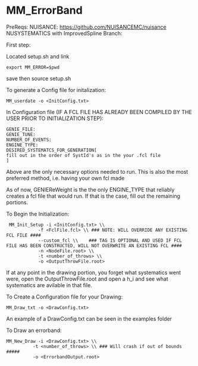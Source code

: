 # MM_ErrorBand

PreReqs:
  NUISANCE: https://github.com/NUISANCEMC/nuisance
  NUSYSTEMATICS with ImprovedSpline Branch: 


First step:

Located setup.sh and link 
  
    export MM_ERROR=$pwd

save then source setup.sh

To generate a Config file for initalization:
  
    MM_userdate -o <InitConfig.txt>

In Configuration file (IF A FCL FILE HAS ALREADY BEEN COMPILED BY THE USER PRIOR TO INITIALIZATION STEP):

    GENIE_FILE:
    GENIE_TUNE:
    NUMBER_OF_EVENTS:
    ENGINE_TYPE:
    DESIRED_SYSTEMATCS_FOR_GENERATION[
    fill out in the order of SystId's as in the your .fcl file
    ]

  Above are the only necessary options needed to run. This is also the most preferred method, i.e. having your own fcl made
  
  As of now, GENIEReWeight is the the only ENGINE_TYPE that reliably creates a fcl file that would run. If that is the case, fill out
  the remaining portions.
  
  

To Begin the Initialization:
  
     MM_Init_Setup -i <InitConfig.txt> \\
                -f <FclFile.fcl> \\ ### NOTE: WILL OVERRIDE ANY EXISTING FCL FILE ####             
                --custom_fcl \\    ### TAG IS OPTIONAL AND USED IF FCL FILE HAS BEEN CONSTRUCTED, WILL NOT OVERWRITE AN EXISTING FCL #### 
                -n <NodeFile.root> \\              
                -t <number_of_throws> \\
                -o <OutputThrowFile.root> 


  If at any point in the drawing portion, you forget what systematics went were, open the OutputThrowFile.root and open a h_i and see
  what systematics are avilable in that file.


To Create a Configuration file for your Drawing:
  
    MM_Draw_txt -o <DrawConfig.txt>

  An example of a DrawConfig.txt can be seen in the examples folder

To Draw an errorband:
 
    MM_New_Draw -i <DrawConfig.txt> \\
              -t <number_of_throws> \\ ### Will crash if out of bounds #####
              -o <ErrorbandOutput.root>

